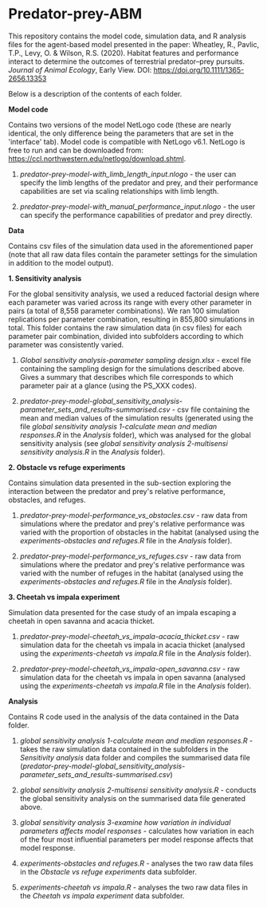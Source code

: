 # Predator-prey-ABM

This repository contains the model code, simulation data, and R analysis files for the agent-based model presented in the paper:
Wheatley, R., Pavlic, T.P., Levy, O. & Wilson, R.S. (2020). Habitat features and performance interact to determine the outcomes of terrestrial predator–prey pursuits. _Journal of Animal Ecology_, Early View. DOI: https://doi.org/10.1111/1365-2656.13353

Below is a description of the contents of each folder.



**Model code**

Contains two versions of the model NetLogo code (these are nearly identical, the only difference being the parameters that are set in the 'interface' tab). Model code is compatible with NetLogo v6.1. NetLogo is free to run and can be downloaded from: https://ccl.northwestern.edu/netlogo/download.shtml.

1. _predator-prey-model-with_limb_length_input.nlogo_ - the user can specify the limb lengths of the predator and prey, and their performance capabilities are set via scaling relationships with limb length.

2. _predator-prey-model-with_manual_performance_input.nlogo_ - the user can specify the performance capabilities of predator and prey directly.



**Data**

Contains csv files of the simulation data used in the aforementioned paper (note that all raw data files contain the parameter settings for the simulation in addition to the model output).

**1. Sensitivity analysis**

For the global sensitivity analysis, we used a reduced factorial design where each parameter was varied across its range with every other parameter in pairs (a total of 8,558 parameter combinations). We ran 100 simulation replications per parameter combination, resulting in 855,800 simulations in total. This folder contains the raw simulation data (in csv files) for each parameter pair combination, divided into subfolders according to which parameter was consistently varied. 

1. _Global sensitivity analysis-parameter sampling design.xlsx_ - excel file containing the sampling design for the simulations described above. Gives a summary that describes which file corresponds to which parameter pair at a glance (using the PS_XXX codes).

2. _predator-prey-model-global_sensitivity_analysis-parameter_sets_and_results-summarised.csv_ - csv file containing the mean and median values of the simulation results (generated using the file _global sensitivity analysis 1-calculate mean and median responses.R_ in the _Analysis_ folder), which was analysed for the global sensitivity analysis (see _global sensitivity analysis 2-multisensi sensitivity analysis.R_ in the _Analysis_ folder).

**2. Obstacle vs refuge experiments**

Contains simulation data presented in the sub-section exploring the interaction between the predator and prey's relative performance, obstacles, and refuges.

1. _predator-prey-model-performance_vs_obstacles.csv_ - raw data from simulations where the predator and prey's relative performance was varied with the proportion of obstacles in the habitat (analysed using the _experiments-obstacles and refuges.R_ file in the _Analysis_ folder).

2. _predator-prey-model-performance_vs_refuges.csv_ - raw data from simulations where the predator and prey's relative performance was varied with the number of refuges in the habitat (analysed using the _experiments-obstacles and refuges.R_ file in the _Analysis_ folder).


**3. Cheetah vs impala experiment**

Simulation data presented for the case study of an impala escaping a cheetah in open savanna and acacia thicket.

1. _predator-prey-model-cheetah_vs_impala-acacia_thicket.csv_ - raw simulation data for the cheetah vs impala in acacia thicket (analysed using the _experiments-cheetah vs impala.R_ file in the _Analysis_ folder).

2. _predator-prey-model-cheetah_vs_impala-open_savanna.csv_ - raw simulation data for the cheetah vs impala in open savanna (analysed using the _experiments-cheetah vs impala.R_ file in the _Analysis_ folder).



**Analysis**

Contains R code used in the analysis of the data contained in the Data folder.

1. _global sensitivity analysis 1-calculate mean and median responses.R_ - takes the raw simulation data contained in the subfolders in the _Sensitivity analysis_ data folder and compiles the summarised data file (_predator-prey-model-global_sensitivity_analysis-parameter_sets_and_results-summarised.csv_)

2. _global sensitivity analysis 2-multisensi sensitivity analysis.R_ - conducts the global sensitivity analysis on the summarised data file generated above.

3. _global sensitivity analysis 3-examine how variation in individual parameters affects model responses_ - calculates how variation in each of the four most influential parameters per model response affects that model response.

3. _experiments-obstacles and refuges.R_ - analyses the two raw data files in the _Obstacle vs refuge experiments_ data subfolder.

4. _experiments-cheetah vs impala.R_ - analyses the two raw data files in the _Cheetah vs impala experiment_ data subfolder.
